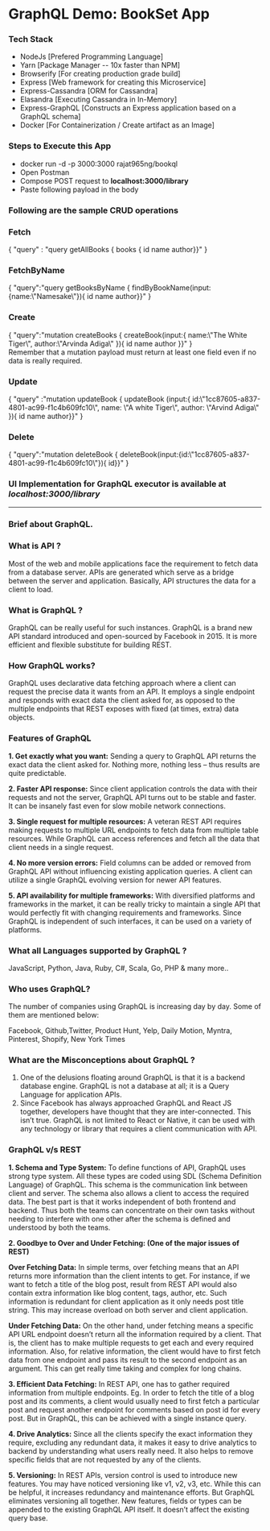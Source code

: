 <h1>GraphQL Demo: BookSet App</h1>

<h3>Tech Stack</h3>
<ul>
<li>NodeJs [Prefered Programming Language]</li>
<li>Yarn [Package Manager -- 10x faster than NPM]</li>
<li>Browserify [For creating production grade build]</li>
<li>Express [Web framework for creating this Microservice]</li>
<li>Express-Cassandra [ORM for Cassandra]</li>
<li>Elasandra [Executing Cassandra in In-Memory]</li>
<li>Express-GraphQL [Constructs an Express application based on a GraphQL schema]</li>
<li>Docker [For Containerization / Create artifact as an Image]</li>
</ul>

<h3>Steps to Execute this App</h3>
<ul>
<li>docker run -d -p 3000:3000 rajat965ng/bookql</li>
<li>Open Postman</li>
<li>Compose POST request to <b>localhost:3000/library</b></li>
<li>Paste following payload in the body</li>
</ul>

<p>
<h3>Following are the sample CRUD operations</h3>

<h3>Fetch</h3>
<p>
{
    "query" : "query getAllBooks { books {    id    name    author}}"
}
</p>
<h3>FetchByName</h3>
<p>
{
	"query":"query getBooksByName {  findByBookName(input:{name:\"Namesake\"}){    id    name    author}}"
}
</p>
<h3>Create</h3>
<p>
{
	"query":"mutation createBooks {  createBook(input:{  name:\"The White Tiger\",  author:\"Arvinda Adiga\" }){    id    name    author }}"
}
<br>
Remember that a mutation payload must return at least one field even if no data is really required.

</p>	


<h3>Update</h3>
<p>
{
	"query" :"mutation updateBook {  updateBook (input:{  id:\"1cc87605-a837-4801-ac99-f1c4b609fc10\", name: \"A white Tiger\", author: \"Arvind Adiga\" }){    id  name  author}}"
}
</p>


<h3>Delete</h3>
<p>
{
	"query":"mutation deleteBook {  deleteBook(input:{id:\"1cc87605-a837-4801-ac99-f1c4b609fc10\"}){    id}}"
}
<p>

</p>


<h3>UI Implementation for GraphQL executor is available at <i>localhost:3000/library</i></h3>

<hr>

<p>
<h3>Brief about GraphQL.</h3>
 
<h3>What is API ?</h3>
 
Most of the web and mobile applications face the requirement to fetch data from a database server. APIs are generated which serve as a bridge between the server and application. Basically, API structures the data for a client to load.
 
<h3>What is GraphQL ?</h3>
 
GraphQL can be really useful for such instances. GraphQL is a brand new API standard introduced and open-sourced by Facebook in 2015. It is more efficient and flexible substitute for building REST.
 
 
<h3>How GraphQL works?</h3>
 
GraphQL uses declarative data fetching approach where a client can request the precise data it wants from an API. It employs a single endpoint and responds with exact data the client asked for, as opposed to the multiple endpoints that REST exposes with fixed (at times, extra) data objects.
 
 
<h3>Features of GraphQL</h3>
 
<b>1. Get exactly what you want:</b>
                Sending a query to GraphQL API returns the exact data the client asked for. Nothing more, nothing less – thus results are quite predictable.
 
<b>2. Faster API response:</b>
                Since client application controls the data with their requests and not the server, GraphQL API turns out to be stable and faster. It can be insanely fast even for slow mobile network connections.
 
<b>3. Single request for multiple resources:</b>
                A veteran REST API requires making requests to multiple URL endpoints to fetch data from multiple table resources. While GraphQL can access references and fetch all the data that client needs in a single request.
 
<b>4. No more version errors:</b>
                Field columns can be added or removed from GraphQL API without influencing existing application queries. A client can utilize a single GraphQL evolving version for newer API features.
 
<b>5. API availability for multiple frameworks:</b>
                With diversified platforms and frameworks in the market, it can be really tricky to maintain a single API that would perfectly fit with changing requirements and frameworks. Since GraphQL is independent of such interfaces, it can be used on a variety of platforms.
 
<h3>What all Languages supported by GraphQL ?</h3>
 
JavaScript, Python, Java, Ruby, C#, Scala, Go, PHP & many more..
 
<h3>Who uses GraphQL?</h3>
The number of companies using GraphQL is increasing day by day. Some of them are mentioned below:
 
Facebook, Github,Twitter, Product Hunt, Yelp, Daily Motion, Myntra, Pinterest, Shopify, New York Times
 
<h3>What are the Misconceptions about GraphQL ?</h3>
 
1. One of the delusions floating around GraphQL is that it is a backend database engine. GraphQL is not a database at all; it is a Query Language for application APIs.
2. Since Facebook has always approached GraphQL and React JS together, developers have thought that they are inter-connected. This isn’t true. GraphQL is not limited to React or Native, it can be used with any technology or library that requires a client communication with API.
 
 
<h3>GraphQL v/s REST</h3>
 
<b>1. Schema and Type System:</b>
To define functions of API, GraphQL uses strong type system. All these types are coded using SDL (Schema Definition Language) of GraphQL. This schema is the communication link between client and server. The schema also allows a client to access the required data. The best part is that it works independent of both frontend and backend. Thus both the teams can concentrate on their own tasks without needing to interfere with one other after the schema is defined and understood by both the teams.
 
<b>2. Goodbye to Over and Under Fetching: (One of the major issues of REST)</b>
 
<b>Over Fetching Data:</b>
In simple terms, over fetching means that an API returns more information than the client intents to get. For instance, if we want to fetch a title of the blog post, result from REST API would also contain extra information like blog content, tags, author, etc. Such information is redundant for client application as it only needs post title string. This may increase overload on both server and client application.
 
<b>Under Fetching Data:</b>
On the other hand, under fetching means a specific API URL endpoint doesn’t return all the information required by a client. That is, the client has to make multiple requests to get each and every required information. Also, for relative information, the client would have to first fetch data from one endpoint and pass its result to the second endpoint as an argument. This can get really time taking and complex for long chains.
 
 
<b>3. Efficient Data Fetching:</b>
In REST API, one has to gather required information from multiple endpoints.
Eg. In order to fetch the title of a blog post and its comments, a client would usually need to first fetch a particular post and request another endpoint for comments based on post id for every post. But in GraphQL, this can be achieved with a single instance query.
 
<b>4. Drive Analytics:</b>
Since all the clients specify the exact information they require, excluding any redundant data, it makes it easy to drive analytics to backend by understanding what users really need. It also helps to remove specific fields that are not requested by any of the clients.
 
 
<b>5. Versioning:</b>
In REST APIs, version control is used to introduce new features. You may have noticed versioning like v1, v2, v3, etc. While this can be helpful, it increases redundancy and maintenance efforts. But GraphQL eliminates versioning all together. New features, fields or types can be appended to the existing GraphQL API itself. It doesn’t affect the existing query base.
</p>